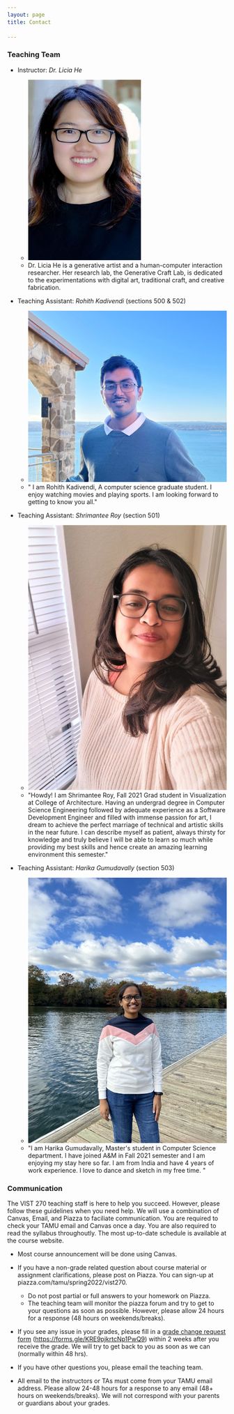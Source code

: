 ```yaml
---
layout: page
title: Contact

---
```


### Teaching Team 
-  Instructor: *Dr. Licia He* 
	- ![](assets/he_shiqing_100416_051%20-%20Shiqing%20(Licia)%20He_cropped.jpg)
	- Dr. Licia He is a generative artist and a human-computer interaction researcher. Her research lab, the Generative Craft Lab, is dedicated to the experimentations with digital art, traditional craft, and creative fabrication.


	
-  Teaching Assistant: *Rohith Kadivendi* (sections 500 & 502)
	-   ![](assets/IMG_0311.jpg)
	- " I am Rohith Kadivendi, A computer science graduate student. I enjoy watching movies and playing sports. I am looking forward to getting to know you all."



-  Teaching Assistant:  *Shrimantee Roy* (section 501) 
	-  ![](assets/DP.jpg)
	- "Howdy! I am Shrimantee Roy, Fall 2021 Grad student in Visualization at
College of Architecture. Having an undergrad degree in Computer Science
Engineering followed by adequate experience as a Software Development
Engineer and filled with immense passion for art, I dream to achieve the
perfect marriage of technical and artistic skills in the near future. I can
describe myself as patient, always thirsty for knowledge and truly believe I
will be able to learn so much while providing my best skills and hence
create an amazing learning environment this semester."



-   Teaching Assistant: *Harika Gumudavally* (section 503) 
	-   ![](assets/6F48A022-A420-4793-85A8-97B338C0990B.jpeg)
	- "I am Harika Gumudavally, Master's student in Computer Science department. I have joined A&M in Fall 2021 semester and I am enjoying my stay here so far. I am from India and have 4 years of work experience. I love to dance and sketch in my free time. "



### Communication

The VIST 270 teaching staff is here to help you succeed. However, please follow these guidelines when you need help.  We will use a combination of Canvas, Email, and Piazza to faciliate communication. You are required to check your TAMU email and Canvas once a day. You are also required to read the syllabus throughoutly. The most up-to-date schedule is available at the course website. 

- Most course announcement will be done using Canvas. 

- If you have a non-grade related question about course material or assignment clarifications, please post on Piazza. You can sign-up at piazza.com/tamu/spring2022/vist270.  
	- Do not post partial or full answers to your homework on Piazza. 
	- The teaching team will monitor the piazza forum and try to get to your questions as soon as possible. However, please allow 24 hours for a response  (48 hours on weekends/breaks).

-  If you see any issue in your grades, please fill in a [grade change request form](https://forms.gle/KRE9pjkrtcNp1PwQ9) (https://forms.gle/KRE9pjkrtcNp1PwQ9) within 2 weeks after you receive the grade. We will try to get back to you as soon as we can (normally within 48 hrs).  
- If you have other questions you, please email the teaching team. 
-  All email to the instructors or TAs must come from your TAMU email address. Please allow 24-48 hours for a response to any email (48+ hours on weekends/breaks). We will not correspond with your parents or guardians about your grades.

